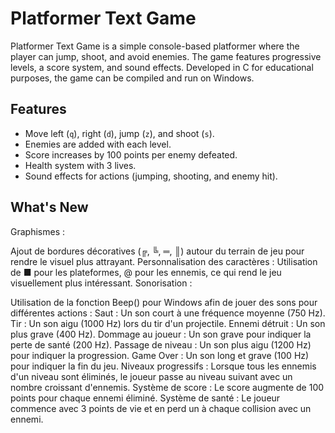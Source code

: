 # Platformer Text Game

Platformer Text Game is a simple console-based platformer where the player can jump, shoot, and avoid enemies. The game features progressive levels, a score system, and sound effects. Developed in C for educational purposes, the game can be compiled and run on Windows.

## Features
- Move left (`q`), right (`d`), jump (`z`), and shoot (`s`).
- Enemies are added with each level.
- Score increases by 100 points per enemy defeated.
- Health system with 3 lives.
- Sound effects for actions (jumping, shooting, and enemy hit).

## What's New

Graphismes :

Ajout de bordures décoratives (╔, ╚, ═, ║) autour du terrain de jeu pour rendre le visuel plus attrayant.
Personnalisation des caractères : Utilisation de ■ pour les plateformes, @ pour les ennemis, ce qui rend le jeu visuellement plus intéressant.
Sonorisation :

Utilisation de la fonction Beep() pour Windows afin de jouer des sons pour différentes actions :
Saut : Un son court à une fréquence moyenne (750 Hz).
Tir : Un son aigu (1000 Hz) lors du tir d'un projectile.
Ennemi détruit : Un son plus grave (400 Hz).
Dommage au joueur : Un son grave pour indiquer la perte de santé (200 Hz).
Passage de niveau : Un son plus aigu (1200 Hz) pour indiquer la progression.
Game Over : Un son long et grave (100 Hz) pour indiquer la fin du jeu.
Niveaux progressifs : Lorsque tous les ennemis d'un niveau sont éliminés, le joueur passe au niveau suivant avec un nombre croissant d'ennemis.
Système de score : Le score augmente de 100 points pour chaque ennemi éliminé.
Système de santé : Le joueur commence avec 3 points de vie et en perd un à chaque collision avec un ennemi.